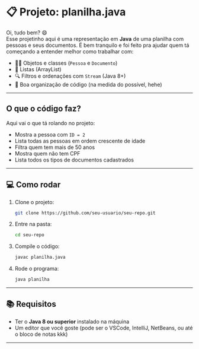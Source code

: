 # 📋 Projeto: planilha.java

Oi, tudo bem? 😄  
Esse projetinho aqui é uma representação em **Java** de uma planilha com pessoas e seus documentos. É bem tranquilo e foi feito pra ajudar quem tá começando a entender melhor como trabalhar com:

- 🧍‍♂️ Objetos e classes (`Pessoa` e `Documento`)
- 📄 Listas (ArrayList)
- 🔍 Filtros e ordenações com `Stream` (Java 8+)
- 👀 Boa organização de código (na medida do possível, hehe)

---

##  O que o código faz?

Aqui vai o que tá rolando no projeto:

- Mostra a pessoa com `ID = 2`
-  Lista todas as pessoas em ordem crescente de idade
- Filtra quem tem mais de 50 anos
- Mostra quem não tem CPF
- Lista todos os tipos de documentos cadastrados

---

## 💻 Como rodar

1. Clone o projeto:
   ```bash
   git clone https://github.com/seu-usuario/seu-repo.git
   ```
2. Entre na pasta:
   ```bash
   cd seu-repo
   ```
3. Compile o código:
   ```bash
   javac planilha.java
   ```
4. Rode o programa:
   ```bash
   java planilha
   ```

---

## 📚 Requisitos

- Ter o **Java 8 ou superior** instalado na máquina
- Um editor que você goste (pode ser o VSCode, IntelliJ, NetBeans, ou até o bloco de notas kkk)

---



